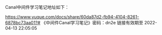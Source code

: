 Canal中间件学习笔记地址如下：

https://www.yuque.com/docs/share/60da87d2-fb94-4104-8261-6878bc73aa01?# 《中间件Canal学习笔记》密码：dn2e
链接有效期至 2022-04-13 22:05:05
